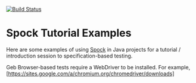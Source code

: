 [![Build Status](https://api.travis-ci.org/t6nn/spock-examples.png?branch=master)](https://travis-ci.org/t6nn/spock-examples) <br/>
# Spock Tutorial Examples
Here are some examples of using [Spock](https://spockframework.github.io/spock/docs/1.0/) in Java projects for a tutorial / introduction session to specification-based testing.

Geb Browser-based tests require a WebDriver to be installed. For example, [https://sites.google.com/a/chromium.org/chromedriver/downloads]